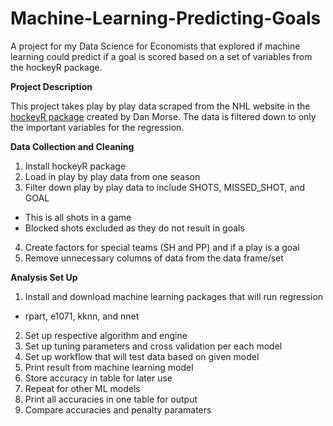 # Machine-Learning-Predicting-Goals
A project for my Data Science for Economists that explored if machine learning could predict if a goal is scored based on a set of variables from the hockeyR package.

**Project Description**

This project takes play by play data scraped from the NHL website in the [hockeyR package](https://github.com/danmorse314/hockeyR) created by Dan Morse. The data is filtered down to only the important variables for the regression.


**Data Collection and Cleaning**

1. Install hockeyR package 
2. Load in play by play data from one season 
3. Filter down play by play data to include SHOTS, MISSED_SHOT, and GOAL
  - This is all shots in a game
  - Blocked shots excluded as they do not result in goals
4. Create factors for special teams (SH and PP) and if a play is a goal
5. Remove unnecessary columns of data from the data frame/set

**Analysis Set Up**
1. Install and download machine learning packages that will run regression
  - rpart, e1071, kknn, and nnet
2. Set up respective algorithm and engine
3. Set up tuning parameters and cross validation per each model
4. Set up workflow that will test data based on given model
5. Print result from machine learning model
6. Store accuracy in table for later use
7. Repeat for other ML models
8. Print all accuracies in one table for output
9. Compare accuracies and penalty paramaters 

